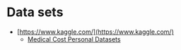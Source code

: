 # Data sets
* [https://www.kaggle.com/](https://www.kaggle.com/)
  * [Medical Cost Personal Datasets](https://www.kaggle.com/datasets/mirichoi0218/insurance)
